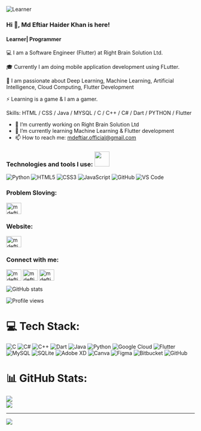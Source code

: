 ![Learner](https://kruschecompany.com/wp-content/uploads/2022/09/Hero-image-for-analysis-of-international-Flutter-developer-salary-ranges-with-data-covering-Germany-Switzerland-United-Kingdom-Eastern-Europe-India-and-USA.jpg)
### Hi 👋, Md Eftiar Haider Khan is here!
#### Learner| Programmer 

💻 I am a Software Engineer (Flutter) at Right Brain Solution Ltd.

🎓 Currently I am doing mobile application development using FLutter.

🚀 I am passionate about Deep Learning, Machine Learning, Artificial 
      Intelligence, Cloud Computing, Flutter Development
      
⚡ Learning is a game & I am a gamer.

Skills: HTML / CSS / Java / MYSQL / C / C++ / C# / Dart / PYTHON / Flutter 

- 🔭 I’m currently working on Right Brain Solution Ltd 
- 🌱 I’m currently learning Machine Learning  & Flutter development
- 📫 How to reach me: mdeftiar.official@gmail.com 


### Technologies and tools I use: <img src="https://media.giphy.com/media/WUlplcMpOCEmTGBtBW/giphy.gif" width="40">
![Python](https://img.shields.io/badge/-Python-8fcfd1?style=plastic&logo=Python)
![HTML5](https://img.shields.io/badge/-HTML5-E34F26?style=plastic&logo=html5&logoColor=white)
![CSS3](https://img.shields.io/badge/-CSS3-1572B6?style=plastic&logo=css3)
![JavaScript](https://img.shields.io/badge/-JavaScript-black?style=plastic&logo=javascript)
![GitHub](https://img.shields.io/badge/-GitHub-181717?style=plastic&logo=github)
![VS Code](https://img.shields.io/badge/-VS%20Code-007ACC?style=plastic&logo=visual-studio-code)
### Problem Sloving:
<a href="https://www.hackerrank.com/mdeftiar111" target="blank"><img align="center" src="https://upload.wikimedia.org/wikipedia/commons/4/40/HackerRank_Icon-1000px.png" alt="mdeftiar111" height="30" width="40" /></a>

### Website:
<a href="https://sites.google.com/view/md-eftiar-haider-khan" target="blank"><img align="center" src="https://i.ibb.co/k452cRP/373-3730365-web-icons-vector-png-favicon.png" alt="mdeftiar" height="30" width="40" /></a>

<h3 align="left">Connect with me:</h3>
<p align="left">
<a href="https://www.linkedin.com/in/md-eftiar-haider-khan/" target="blank"><img align="center" src="https://raw.githubusercontent.com/rahuldkjain/github-profile-readme-generator/master/src/images/icons/Social/linked-in-alt.svg" alt=mdeftiarhaiderkhan" height="30" width="40" /></a>
<a href="https://www.kaggle.com/mdeftiarhaiderkhan" target="blank"><img align="center" src="https://raw.githubusercontent.com/rahuldkjain/github-profile-readme-generator/master/src/images/icons/Social/kaggle.svg" alt="mdeftiarhaiderkhan" height="30" width="40" /></a>
<a href="https://www.facebook.com/mdeftiarhkhan/" target="blank"><img align="center" src="https://raw.githubusercontent.com/rahuldkjain/github-profile-readme-generator/master/src/images/icons/Social/facebook.svg" alt="mdeftiarhkhan" height="30" width="40" /></a>
</p>

![GitHub stats](https://github-readme-stats.vercel.app/api?username=EftiarHKhan&theme=midnight-purple&show_icons=true)  



![Profile views](https://gpvc.arturio.dev/EftiarHKhan)  


# 💻 Tech Stack:
![C](https://img.shields.io/badge/c-%2300599C.svg?style=for-the-badge&logo=c&logoColor=white) ![C#](https://img.shields.io/badge/c%23-%23239120.svg?style=for-the-badge&logo=csharp&logoColor=white) ![C++](https://img.shields.io/badge/c++-%2300599C.svg?style=for-the-badge&logo=c%2B%2B&logoColor=white) ![Dart](https://img.shields.io/badge/dart-%230175C2.svg?style=for-the-badge&logo=dart&logoColor=white) ![Java](https://img.shields.io/badge/java-%23ED8B00.svg?style=for-the-badge&logo=openjdk&logoColor=white) ![Python](https://img.shields.io/badge/python-3670A0?style=for-the-badge&logo=python&logoColor=ffdd54) ![Google Cloud](https://img.shields.io/badge/GoogleCloud-%234285F4.svg?style=for-the-badge&logo=google-cloud&logoColor=white) ![Flutter](https://img.shields.io/badge/Flutter-%2302569B.svg?style=for-the-badge&logo=Flutter&logoColor=white) ![MySQL](https://img.shields.io/badge/mysql-4479A1.svg?style=for-the-badge&logo=mysql&logoColor=white) ![SQLite](https://img.shields.io/badge/sqlite-%2307405e.svg?style=for-the-badge&logo=sqlite&logoColor=white) ![Adobe XD](https://img.shields.io/badge/Adobe%20XD-470137?style=for-the-badge&logo=Adobe%20XD&logoColor=#FF61F6) ![Canva](https://img.shields.io/badge/Canva-%2300C4CC.svg?style=for-the-badge&logo=Canva&logoColor=white) ![Figma](https://img.shields.io/badge/figma-%23F24E1E.svg?style=for-the-badge&logo=figma&logoColor=white) ![Bitbucket](https://img.shields.io/badge/bitbucket-%230047B3.svg?style=for-the-badge&logo=bitbucket&logoColor=white) ![GitHub](https://img.shields.io/badge/github-%23121011.svg?style=for-the-badge&logo=github&logoColor=white)
# 📊 GitHub Stats:
![](https://github-readme-streak-stats.herokuapp.com/?user=EftiarHKhan&theme=dark&hide_border=false)<br/>
![](https://github-readme-stats.vercel.app/api/top-langs/?username=EftiarHKhan&theme=dark&hide_border=false&include_all_commits=true&count_private=true&layout=compact)

---
[![](https://visitcount.itsvg.in/api?id=EftiarHKhan&icon=0&color=0)](https://visitcount.itsvg.in)

<!-- Proudly created with GPRM ( https://gprm.itsvg.in ) -->
